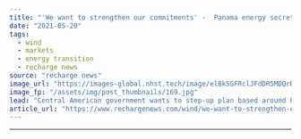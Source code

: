 ```yaml
---
title: "'We want to strengthen our commitments' -  Panama energy secretary targets faster transition"
date: "2021-05-20"
tags: 
  - wind
  - markets
  - energy transition
  - recharge news
source: "recharge news"
image_url: "https://images-global.nhst.tech/image/elBkSGFRclJFdDR5MDQrR2VzbjJVV0wvVGdYR0NVM0dZT2V5U3J0WnpEbz0=/nhst/binary/cc718dd7c0841647db38b3b722045ba1"
image_fp: "/assets/img/post_thumbnails/169.jpg"
lead: "Central American government wants to step-up plan based around hydro, solar and wind and electrify public transport, Jorge Rivera Staff tells Recharge in an exclusive interview"
article_url: "https://www.rechargenews.com/wind/we-want-to-strengthen-our-commitments-panama-energy-secretary-targets-faster-transition/2-1-1013027"
---
```


---
